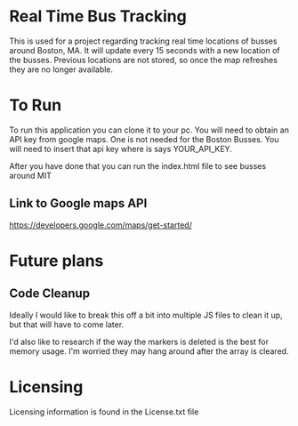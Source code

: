 # Real Time Bus Tracking
This is used for a project regarding tracking real time locations of busses around Boston, MA. It will update every 15 seconds with a new location of the busses. Previous locations are not stored, so once the map refreshes they are no longer available.

# To Run
To run this application you can clone it to your pc. You will need to obtain an API key from google maps. One is not needed for the Boston Busses. You will need to insert that api key where is says YOUR_API_KEY.

After you have done that you can run the index.html file to see busses around MIT


## Link to Google maps API
https://developers.google.com/maps/get-started/

# Future plans
## Code Cleanup
Ideally I would like to break this off a bit into multiple JS files to clean it up, but that will have to come later.

I'd also like to research if the way the markers is deleted is the best for memory usage. I'm worried they may hang around after the array is cleared.



# Licensing
Licensing information is found in the License.txt file

